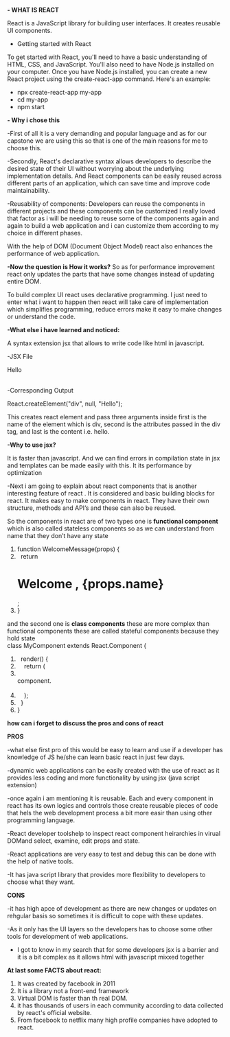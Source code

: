 
**- WHAT IS REACT**

React is a JavaScript library for building user interfaces. It creates reusable UI components.



- Getting started with React

To get started with React, you'll need to have a basic understanding of HTML, CSS, and JavaScript. You'll also need to have Node.js installed on your computer.
Once you have Node.js installed, you can create a new React project using the create-react-app command. Here's an example:

+ npx create-react-app my-app
+ cd my-app
+ npm start

**- Why i chose this**

-First of all it is a very demanding and popular language and as for our capstone we are using this so that is one of the main reasons for me to choose this.

-Secondly,
React's declarative syntax allows developers to describe the desired state of their UI without worrying about the underlying implementation details.
And React components can be easily reused across different parts of an application, which can save time and improve code maintainability.

-Reusability of components:
Developers can reuse the components in different projects and these components can be customized I really loved that factor as i will be needing to reuse some of the components again and again to build a web application and i can customize them according to my choice in different phases.

With the help of DOM (Document Object Model) react also enhances the performance of web application. 

**-Now the question is How it works?**
So as for performance improvement react only updates the parts that have some changes instead of updating entire DOM.

To build complex UI react uses declarative programming. I just need to enter what i want to happen then react will take care of implementation which simplifies programming, reduce errors make it easy to make changes or understand the code. 

**-What else i have learned and noticed:**

A syntax extension jsx that allows to write code like html in javascript. 

-JSX File

<div>Hello </div>  

-Corresponding Output

React.createElement("div", null, "Hello"); 

This creates react element and pass three arguments inside first is the name of the element which is div, second is the attributes passed in the div tag, and last is the content i.e. hello.

**-Why to use jsx?** 

It is faster than javascript. And we can find errors in compilation state in jsx and templates can be made easily with this. It its performance by optimization 

-Next i am going to explain about react components that is another interesting feature of react . It is considered and basic building blocks for react. It makes easy to make components in react. They have their own structure, methods and API’s and these can also be reused. 
 
So the components in react are of two types one is **functional component** which is also called stateless components so as we can understand from name that they don’t have any state 
1. function WelcomeMessage(props) {  
2.   return <h1>Welcome , {props.name}</h1>;  
3. }  

and the second one is **class components** these are more complex than functional components these are called stateful components because they hold state 	
class MyComponent extends React.Component {  
1.   render() {  
2.     return (  
3.       <div>component.</div>  
4.     );  
5.   }  
6. }

**how can i forget to discuss the pros and cons of react**

**PROS**

-what else first pro of this would be easy to learn and use if a developer has knowledge of JS  he/she can learn basic react in just few days. 

-dynamic web applications can be easily created with the use of react as it provides less coding and more functionality by using jsx (java script extension)

-once again i am mentioning it is reusable. Each and every component in react has its own logics and controls those create reusable pieces of code that hels the web development process a bit more easir than using other programming language.

-React developer toolshelp to inspect react component heirarchies in virual DOMand select, examine, edit props and state.

-React applications are very easy to test and debug this can be done with the help of native tools.

-It has java script library that provides more flexibility to developers to choose what they want.

**CONS**

-it has high apce of development as there are new changes or updates on rehgular basis so sometimes it is difficult to cope with these updates.

-As it only has the UI layers so the developers has to choose some other tools for development of web applications.

- I got to know in my search that for some developers jsx is a barrier and it is a bit complex as it allows html with javascript mixxed together

**At last some FACTS about react:**
1. It was created by facebook in 2011
2. It is a library not a front-end framework
3. Virtual DOM is faster than th real DOM.
4. it has thousands of users in each community according to data collected by react's official website.
5. From facebook to netflix many high profile companies have adopted to react.

